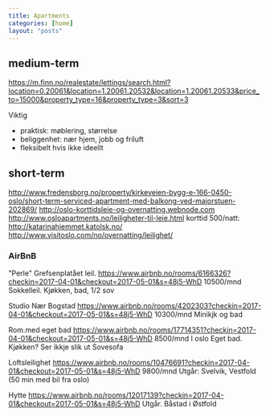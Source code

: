```yaml
---
title: Apartments
categories: [home]
layout: "posts"
---
```



## medium-term

https://m.finn.no/realestate/lettings/search.html?location=0.20061&location=1.20061.20532&location=1.20061.20533&price_to=15000&property_type=16&property_type=3&sort=3


Viktig
  * praktisk: møblering, størrelse
  * beliggenhet: nær hjem, jobb og friluft
  * fleksibelt hvis ikke ideellt

## short-term

http://www.fredensborg.no/property/kirkeveien-bygg-e-166-0450-oslo/short-term-serviced-apartment-med-balkong-ved-majorstuen-202869/
http://oslo-korttidsleie-og-overnatting.webnode.com
http://www.osloapartments.no/leiligheter-til-leie.html
korttid 500/natt: http://katarinahjemmet.katolsk.no/
http://www.visitoslo.com/no/overnatting/leilighet/


### AirBnB
"Perle" Grefsenplatået leil.
https://www.airbnb.no/rooms/6166326?checkin=2017-04-01&checkout=2017-05-01&s=48j5-WhD
10500/mnd
Sokkelleil. Kjøkken, bad, 1/2 sov

Studio Nær Bogstad
https://www.airbnb.no/rooms/4202303?checkin=2017-04-01&checkout=2017-05-01&s=48j5-WhD
10300/mnd
Minikjk og bad


Rom.med eget bad
https://www.airbnb.no/rooms/17714351?checkin=2017-04-01&checkout=2017-05-01&s=48j5-WhD
8500/mnd
I oslo
Eget bad. Kjøkken? Ser ikkje slik ut
Sovesofa

Loftsleilighet
https://www.airbnb.no/rooms/10476691?checkin=2017-04-01&checkout=2017-05-01&s=48j5-WhD
9800/mnd
Utgår: Svelvik, Vestfold (50 min med bil fra oslo)


Hytte
https://www.airbnb.no/rooms/12017139?checkin=2017-04-01&checkout=2017-05-01&s=48j5-WhD
Utgår. Båstad i Østfold




